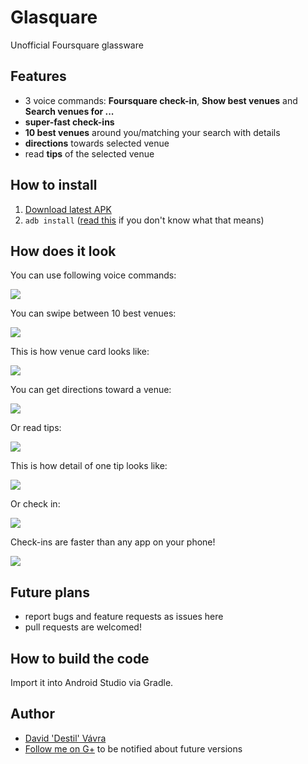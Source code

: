 Glasquare
=========
Unofficial Foursquare glassware

Features
--------
- 3 voice commands: **Foursquare check-in**, **Show best venues** and **Search venues for ...**
- **super-fast check-ins**
- **10 best venues** around you/matching your search with details
- **directions** towards selected venue
- read **tips** of the selected venue

How to install
--------------
1. [Download latest APK](https://drive.google.com/folderview?id=0B6rxb_ov7Sd5bnU1THEzSng4UTg)
3. `adb install` ([read this](http://appliedanalog.com/agw/?p=17) if you don't know what that means)

How does it look
----------------
You can use following voice commands:

![](https://github.com/destil/glasquare/raw/master/screens/voice_commands.png)

You can swipe between 10 best venues:

![](https://github.com/destil/glasquare/raw/master/screens/venues.png)

This is how venue card looks like:

![](https://github.com/destil/glasquare/raw/master/screens/venue_detail.png)

You can get directions toward a venue:

![](https://github.com/destil/glasquare/raw/master/screens/menu_directions.png)

Or read tips:

![](https://github.com/destil/glasquare/raw/master/screens/menu_tips.png)

This is how detail of one tip looks like:

![](https://github.com/destil/glasquare/raw/master/screens/tips_detail.png)

Or check in:

![](https://github.com/destil/glasquare/raw/master/screens/menu_check_in.png)

Check-ins are faster than any app on your phone!

![](https://github.com/destil/glasquare/raw/master/screens/checked_in.png)

Future plans
-----
- report bugs and feature requests as issues here
- pull requests are welcomed!

How to build the code
---------------------
Import it into Android Studio via Gradle.

Author
-----
- [David 'Destil' Vávra](http://www.destil.cz)
- [Follow me on G+](http://google.com/+DavidVávra) to be notified about future versions


